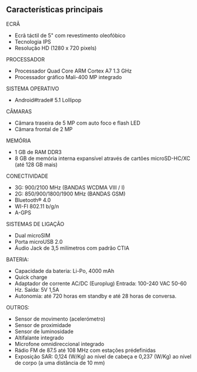 ## Características principais

ECRÃ
- Ecrã táctil de 5" com revestimento oleofóbico
- Tecnologia IPS
- Resolução HD (1280 x 720 pixels)

PROCESSADOR
- Processador Quad Core ARM Cortex A7 1.3 GHz 
- Processador gráfico Mali-400 MP integrado

SISTEMA OPERATIVO
-  Android#trade# 5.1 Lollipop

CÂMARAS
- Câmara traseira de 5 MP com auto foco e flash LED
- Câmara frontal de 2 MP

MEMÓRIA
- 1 GB de RAM DDR3
- 8 GB de memória interna expansível através de cartões microSD-HC/XC (até 128 GB mais)

CONECTIVIDADE
- 3G:  900/2100 MHz (BANDAS WCDMA VIII / I)
- 2G: 850/900/1800/1900 MHz (BANDAS GSM)
- Bluetooth® 4.0
- WI-FI 802.11 b/g/n
- A-GPS

SISTEMAS DE LIGAÇÃO
- Dual microSIM
- Porta microUSB 2.0
- Áudio Jack de 3,5 milímetros com padrão CTIA

BATERIA:
- Capacidade da bateria: Li-Po, 4000 mAh
- Quick charge
- Adaptador de corrente AC/DC (Europlug) Entrada: 100-240 VAC 50-60 Hz. Saída: 5V 1,5A
- Autonomia: até 720 horas em standby e até 28 horas de conversa.

OUTROS:
- Sensor de movimento (acelerómetro)
- Sensor de proximidade
- Sensor de luminosidade
- Altifalante integrado
- Microfone omnidireccional integrado
- Rádio FM de 87.5 até 108 MHz com estações prédefinidas
- Exposição SAR: 0,124 (W/Kg) ao nível de cabeça e 0,237 (W/Kg) ao nível de corpo (a uma distância de 10 mm)

